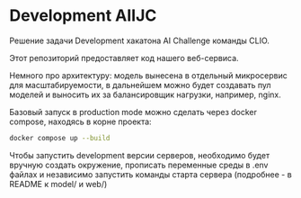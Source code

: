 # Development AIIJC

Решение задачи Development хакатона AI Challenge команды CLIO.

Этот репозиторий предоставляет код нашего веб-сервиса.

Немного про архитектуру: модель вынесена в отдельный микросервис для масштабируемости, в дальнейшем можно будет создавать пул моделей и выносить их за балансировщик нагрузки, например, nginx.

Базовый запуск в production mode можно сделать через docker compose, находясь в корне проекта:

```sh
docker compose up --build
```

Чтобы запустить development версии серверов, необходимо будет вручную создать окружение, прописать переменные среды в .env файлах и независимо запустить команды старта сервера (подробнее - в README к model/ и web/)

